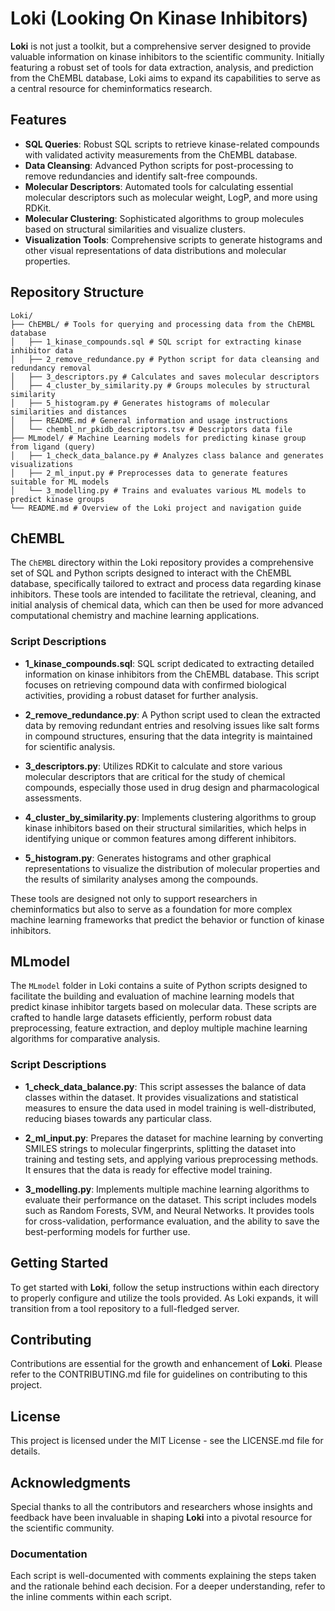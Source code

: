 # Loki (Looking On Kinase Inhibitors)

**Loki** is not just a toolkit, but a comprehensive server designed to provide valuable information on kinase inhibitors to the scientific community. Initially featuring a robust set of tools for data extraction, analysis, and prediction from the ChEMBL database, Loki aims to expand its capabilities to serve as a central resource for cheminformatics research.

## Features
- **SQL Queries**: Robust SQL scripts to retrieve kinase-related compounds with validated activity measurements from the ChEMBL database.
- **Data Cleansing**: Advanced Python scripts for post-processing to remove redundancies and identify salt-free compounds.
- **Molecular Descriptors**: Automated tools for calculating essential molecular descriptors such as molecular weight, LogP, and more using RDKit.
- **Molecular Clustering**: Sophisticated algorithms to group molecules based on structural similarities and visualize clusters.
- **Visualization Tools**: Comprehensive scripts to generate histograms and other visual representations of data distributions and molecular properties.

## Repository Structure

    Loki/
    ├── ChEMBL/ # Tools for querying and processing data from the ChEMBL database
    │   ├── 1_kinase_compounds.sql # SQL script for extracting kinase inhibitor data
    │   ├── 2_remove_redundance.py # Python script for data cleansing and redundancy removal
    │   ├── 3_descriptors.py # Calculates and saves molecular descriptors
    │   ├── 4_cluster_by_similarity.py # Groups molecules by structural similarity
    │   ├── 5_histogram.py # Generates histograms of molecular similarities and distances
    │   ├── README.md # General information and usage instructions
    │   └── chembl_nr_pkidb_descriptors.tsv # Descriptors data file
    ├── MLmodel/ # Machine Learning models for predicting kinase group from ligand (query)
    │   ├── 1_check_data_balance.py # Analyzes class balance and generates visualizations
    │   ├── 2_ml_input.py # Preprocesses data to generate features suitable for ML models
    │   └── 3_modelling.py # Trains and evaluates various ML models to predict kinase groups
    └── README.md # Overview of the Loki project and navigation guide

## ChEMBL

The `ChEMBL` directory within the Loki repository provides a comprehensive set of SQL and Python scripts designed to interact with the ChEMBL database, specifically tailored to extract and process data regarding kinase inhibitors. These tools are intended to facilitate the retrieval, cleaning, and initial analysis of chemical data, which can then be used for more advanced computational chemistry and machine learning applications.

### Script Descriptions

- **1_kinase_compounds.sql**: SQL script dedicated to extracting detailed information on kinase inhibitors from the ChEMBL database. This script focuses on retrieving compound data with confirmed biological activities, providing a robust dataset for further analysis.

- **2_remove_redundance.py**: A Python script used to clean the extracted data by removing redundant entries and resolving issues like salt forms in compound structures, ensuring that the data integrity is maintained for scientific analysis.

- **3_descriptors.py**: Utilizes RDKit to calculate and store various molecular descriptors that are critical for the study of chemical compounds, especially those used in drug design and pharmacological assessments.

- **4_cluster_by_similarity.py**: Implements clustering algorithms to group kinase inhibitors based on their structural similarities, which helps in identifying unique or common features among different inhibitors.

- **5_histogram.py**: Generates histograms and other graphical representations to visualize the distribution of molecular properties and the results of similarity analyses among the compounds.

These tools are designed not only to support researchers in cheminformatics but also to serve as a foundation for more complex machine learning frameworks that predict the behavior or function of kinase inhibitors.

## MLmodel

The `MLmodel` folder in Loki contains a suite of Python scripts designed to facilitate the building and evaluation of machine learning models that predict kinase inhibitor targets based on molecular data. These scripts are crafted to handle large datasets efficiently, perform robust data preprocessing, feature extraction, and deploy multiple machine learning algorithms for comparative analysis.

### Script Descriptions

- **1_check_data_balance.py**: This script assesses the balance of data classes within the dataset. It provides visualizations and statistical measures to ensure the data used in model training is well-distributed, reducing biases towards any particular class.

- **2_ml_input.py**: Prepares the dataset for machine learning by converting SMILES strings to molecular fingerprints, splitting the dataset into training and testing sets, and applying various preprocessing methods. It ensures that the data is ready for effective model training.

- **3_modelling.py**: Implements multiple machine learning algorithms to evaluate their performance on the dataset. This script includes models such as Random Forests, SVM, and Neural Networks. It provides tools for cross-validation, performance evaluation, and the ability to save the best-performing models for further use.

## Getting Started
To get started with **Loki**, follow the setup instructions within each directory to properly configure and utilize the tools provided. As Loki expands, it will transition from a tool repository to a full-fledged server.

## Contributing
Contributions are essential for the growth and enhancement of **Loki**. Please refer to the CONTRIBUTING.md file for guidelines on contributing to this project.

## License
This project is licensed under the MIT License - see the LICENSE.md file for details.

## Acknowledgments
Special thanks to all the contributors and researchers whose insights and feedback have been invaluable in shaping **Loki** into a pivotal resource for the scientific community.


### Documentation

Each script is well-documented with comments explaining the steps taken and the rationale behind each decision. For a deeper understanding, refer to the inline comments within each script.

